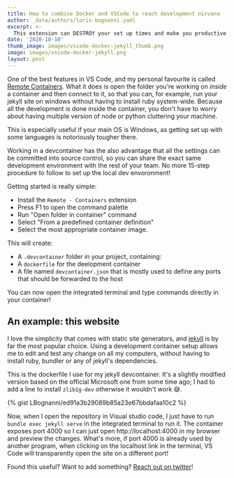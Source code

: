 ```yaml
---
title: How to combine Docker and VSCode to reach development nirvana
author: _data/authors/loris-bognanni.yaml
excerpt: >-
  This extension can DESTROY your set up times and make you productive NOW!
date: '2020-10-10'
thumb_image: images/vscode-docker-jekyll_thumb.png
image: images/vscode-docker-jekyll.png
layout: post
---
```


One of the best features in VS Code, and my personal favourite is called [Remote Containers](https://code.visualstudio.com/docs/remote/containers). 
What it does is open the folder you're working on _inside_ a container and then connect to it, so that you can, for example, run your jekyll site on windows without having to install ruby system-wide. Because all the development is done inside the container, you don't have to worry about having multiple version of node or python cluttering your machine.

This is especially useful if your main OS is Windows, as getting set up with some languages is notoriously tougher there.

Working in a devcontainer has the also advantage that all the settings can be committed into source control, so you can share the exact same development environment with the rest of your team. No more 15-step procedure to follow to set up the local dev envoronment!

Getting started is really simple: 

 - Install the `Remote - Containers` extension
 - Press F1 to open the command palette
 - Run "Open folder in container" command
 - Select "From a predefined container definition" 
 - Select the most appropriate container image.

This will create:

 - A `.devcontainer` folder in your project, containing:
 - A `dockerfile` for the deelopment container 
 - A file named `devcontainer.json` that is mostly used to define any ports that should be forwarded to the host
 
You can now open the integrated terminal and type commands directly in your container! 

## An example: this website

I love the simplicity that comes with static site generators, and [jekyll](https://jekyllrb.com) is by far the most popular choice. Using a development container setup allows me to edit and test any change on all my computers, without having to install ruby, bundler or any of jekyll's dependencies.

This is the dockerfile I use for my jekyll devcontainer. It's a slightly modified version based on the official Microsoft one from some time ago; I had to add a line to install `zlib1g-dev` otherwise it wouldn't work 😅.

{% gist LBognanni/ed91a3b29089b85a23e67bbdafaa10c2  %}

Now, when I open the repository in Visual studio code, I just have to run `bundle exec jekyll serve` in the integrated terminal to run it. The container exposes port 4000 so I can just open http://localhost:4000 in my browser and preview the changes.
What's more, if port 4000 is already used by another program, when clicking on the localhost link in the terminal, VS Code will transparently open the site on a different port!

Found this useful? Want to add something? [Reach out on twitter](https://twitter.com/lorisdev)!